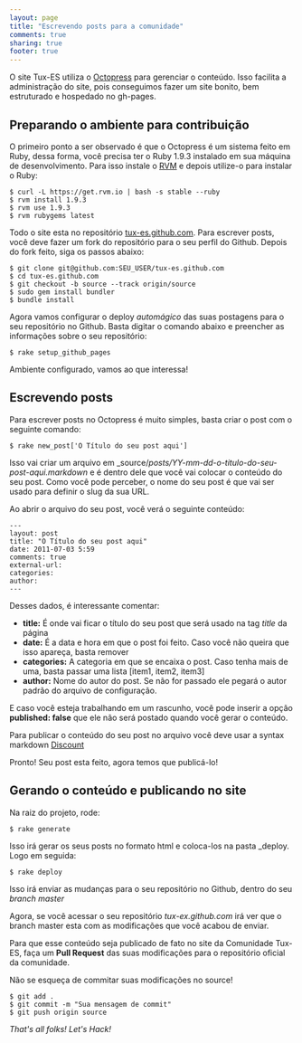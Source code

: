 ```yaml
---
layout: page
title: "Escrevendo posts para a comunidade"
comments: true
sharing: true
footer: true
---
```


O site Tux-ES utiliza o [Octopress](http://www.octopress.org) para gerenciar o conteúdo. Isso facilita a administração do site, pois conseguimos fazer um site bonito, bem estruturado e hospedado no gh-pages.

Preparando o ambiente para contribuição
----------------------------------------

O primeiro ponto a ser observado é que o Octopress é um sistema feito em Ruby, dessa forma, você precisa ter o Ruby 1.9.3 instalado em sua máquina de desenvolvimento. Para isso instale o [RVM](https://rvm.io/) e depois utilize-o para instalar o Ruby:

    $ curl -L https://get.rvm.io | bash -s stable --ruby
    $ rvm install 1.9.3
    $ rvm use 1.9.3
    $ rvm rubygems latest

Todo o site esta no repositório [tux-es.github.com](http://github.com/Tux-ES). Para escrever posts, você deve fazer um fork do repositório para o seu perfil do Github. Depois do fork feito, siga os passos abaixo:

    $ git clone git@github.com:SEU_USER/tux-es.github.com
    $ cd tux-es.github.com
    $ git checkout -b source --track origin/source
    $ sudo gem install bundler
    $ bundle install 

Agora vamos configurar o deploy _automágico_ das suas postagens para o seu repositório no Github. Basta digitar o comando abaixo e preencher as informações sobre o seu repositório:

    $ rake setup_github_pages

Ambiente configurado, vamos ao que interessa!

Escrevendo posts
-----------------

Para escrever posts no Octopress é muito simples, basta criar o post com o seguinte comando:

    $ rake new_post['O Título do seu post aqui']

Isso vai criar um arquivo em _source/_posts/YY-mm-dd-o-titulo-do-seu-post-aqui.markdown_ e é dentro dele que você vai colocar o conteúdo do seu post. Como você pode perceber, o nome do seu post é que vai ser usado para definir o slug da sua URL.

Ao abrir o arquivo do seu post, você verá o seguinte conteúdo:

    ---
    layout: post
    title: "O Título do seu post aqui"
    date: 2011-07-03 5:59
    comments: true
    external-url:
    categories:
    author:
    ---

Desses dados, é interessante comentar:

* __title:__ É onde vai ficar o título do seu post que será usado na tag _title_ da página
* __date:__ É a data e hora em que o post foi feito. Caso você não queira que isso apareça, basta remover
* __categories:__ A categoria em que se encaixa o post. Caso tenha mais de uma, basta passar uma lista [item1, item2, item3]
* __author:__ Nome do autor do post. Se não for passado ele pegará o autor padrão do arquivo de configuração.

E caso você esteja trabalhando em um rascunho, você pode inserir a opção __published: false__ que ele não será postado quando você gerar o conteúdo.

Para publicar o conteúdo do seu post no arquivo você deve usar a syntax markdown [Discount](http://tedwise.com/markdown/)

Pronto! Seu post esta feito, agora temos que publicá-lo!

Gerando o conteúdo e publicando no site
----------------------------------------

Na raiz do projeto, rode:

    $ rake generate

Isso irá gerar os seus posts no formato html e coloca-los na pasta _deploy. Logo em seguida:

    $ rake deploy

Isso irá enviar as mudanças para o seu repositório no Github, dentro do seu _branch master_

Agora, se você acessar o seu repositório _tux-ex.github.com_ irá ver que o branch master esta com as modificações que você acabou de enviar.

Para que esse conteúdo seja publicado de fato no site da Comunidade Tux-ES, faça um __Pull Request__ das suas modificações para o repositório oficial da comunidade.

Não se esqueça de commitar suas modificações no source!

    $ git add .
    $ git commit -m "Sua mensagem de commit"
    $ git push origin source

_That's all folks!_ _Let's Hack!_